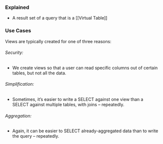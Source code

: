 ### Explained
- A result set of a query that is a [[Virtual Table]]

### Use Cases
Views are typically created for one of three reasons:
###### Security: 
- We create views so that a user can read specific columns out of certain tables, but not all the data.
###### Simplification: 
- Sometimes, it’s easier to write a SELECT against one view than a SELECT against multiple tables, with joins – repeatedly.
###### Aggregation: 
- Again, it can be easier to SELECT already-aggregated data than to write the query – repeatedly.